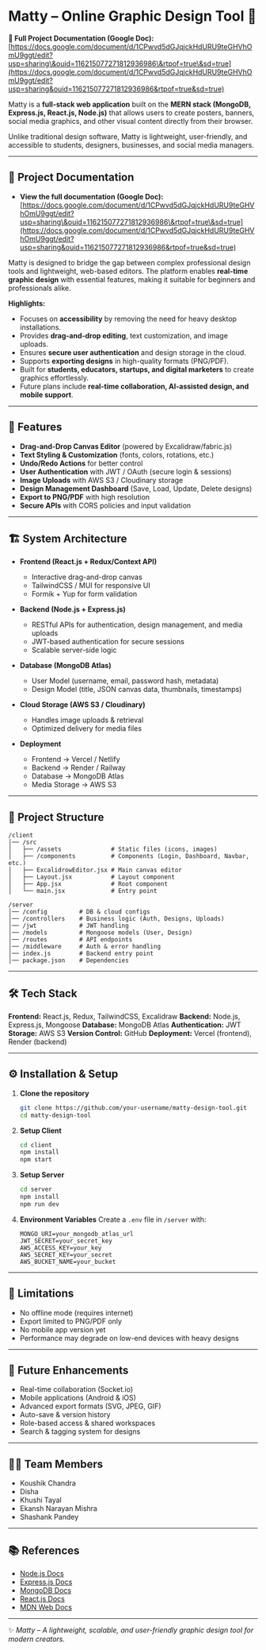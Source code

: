 # Matty – Online Graphic Design Tool 🎨

**📖 Full Project Documentation (Google Doc):** [https://docs.google.com/document/d/1CPwvd5dGJqjckHdURU9teGHVhOmU9ggt/edit?usp=sharing\&ouid=116215077271812936986\&rtpof=true\&sd=true](https://docs.google.com/document/d/1CPwvd5dGJqjckHdURU9teGHVhOmU9ggt/edit?usp=sharing&ouid=116215077271812936986&rtpof=true&sd=true)

Matty is a **full-stack web application** built on the **MERN stack (MongoDB, Express.js, React.js, Node.js)** that allows users to create posters, banners, social media graphics, and other visual content directly from their browser.

Unlike traditional design software, Matty is lightweight, user-friendly, and accessible to students, designers, businesses, and social media managers.

---

## 📖 Project Documentation

* **View the full documentation (Google Doc):** [https://docs.google.com/document/d/1CPwvd5dGJqjckHdURU9teGHVhOmU9ggt/edit?usp=sharing\&ouid=116215077271812936986\&rtpof=true\&sd=true](https://docs.google.com/document/d/1CPwvd5dGJqjckHdURU9teGHVhOmU9ggt/edit?usp=sharing&ouid=116215077271812936986&rtpof=true&sd=true)

Matty is designed to bridge the gap between complex professional design tools and lightweight, web-based editors. The platform enables **real-time graphic design** with essential features, making it suitable for beginners and professionals alike.

**Highlights:**

* Focuses on **accessibility** by removing the need for heavy desktop installations.
* Provides **drag-and-drop editing**, text customization, and image uploads.
* Ensures **secure user authentication** and design storage in the cloud.
* Supports **exporting designs** in high-quality formats (PNG/PDF).
* Built for **students, educators, startups, and digital marketers** to create graphics effortlessly.
* Future plans include **real-time collaboration, AI-assisted design, and mobile support**.

---

## 🚀 Features

* **Drag-and-Drop Canvas Editor** (powered by Excalidraw/fabric.js)
* **Text Styling & Customization** (fonts, colors, rotations, etc.)
* **Undo/Redo Actions** for better control
* **User Authentication** with JWT / OAuth (secure login & sessions)
* **Image Uploads** with AWS S3 / Cloudinary storage
* **Design Management Dashboard** (Save, Load, Update, Delete designs)
* **Export to PNG/PDF** with high resolution
* **Secure APIs** with CORS policies and input validation

---

## 🏗️ System Architecture

* **Frontend (React.js + Redux/Context API)**

  * Interactive drag-and-drop canvas
  * TailwindCSS / MUI for responsive UI
  * Formik + Yup for form validation

* **Backend (Node.js + Express.js)**

  * RESTful APIs for authentication, design management, and media uploads
  * JWT-based authentication for secure sessions
  * Scalable server-side logic

* **Database (MongoDB Atlas)**

  * User Model (username, email, password hash, metadata)
  * Design Model (title, JSON canvas data, thumbnails, timestamps)

* **Cloud Storage (AWS S3 / Cloudinary)**

  * Handles image uploads & retrieval
  * Optimized delivery for media files

* **Deployment**

  * Frontend → Vercel / Netlify
  * Backend → Render / Railway
  * Database → MongoDB Atlas
  * Media Storage → AWS S3

---

## 📂 Project Structure

```
/client
│── /src
│   ├── /assets              # Static files (icons, images)
│   ├── /components          # Components (Login, Dashboard, Navbar, etc.)
│   ├── ExcalidrowEditor.jsx # Main canvas editor
│   ├── Layout.jsx           # Layout component
│   ├── App.jsx              # Root component
│   └── main.jsx             # Entry point

/server
│── /config         # DB & cloud configs
│── /controllers    # Business logic (Auth, Designs, Uploads)
│── /jwt            # JWT handling
│── /models         # Mongoose models (User, Design)
│── /routes         # API endpoints
│── /middleware     # Auth & error handling
│── index.js        # Backend entry point
│── package.json    # Dependencies
```

---

## 🛠️ Tech Stack

**Frontend:** React.js, Redux, TailwindCSS, Excalidraw
**Backend:** Node.js, Express.js, Mongoose
**Database:** MongoDB Atlas
**Authentication:** JWT
**Storage:** AWS S3
**Version Control:** GitHub
**Deployment:** Vercel (frontend), Render (backend)

---

## ⚙️ Installation & Setup

1. **Clone the repository**

   ```bash
   git clone https://github.com/your-username/matty-design-tool.git
   cd matty-design-tool
   ```

2. **Setup Client**

   ```bash
   cd client
   npm install
   npm start
   ```

3. **Setup Server**

   ```bash
   cd server
   npm install
   npm run dev
   ```

4. **Environment Variables**
   Create a `.env` file in `/server` with:

   ```env
   MONGO_URI=your_mongodb_atlas_url
   JWT_SECRET=your_secret_key
   AWS_ACCESS_KEY=your_key
   AWS_SECRET_KEY=your_secret
   AWS_BUCKET_NAME=your_bucket
   ```

---

## 📌 Limitations

* No offline mode (requires internet)
* Export limited to PNG/PDF only
* No mobile app version yet
* Performance may degrade on low-end devices with heavy designs

---

## 🔮 Future Enhancements

* Real-time collaboration (Socket.io)
* Mobile applications (Android & iOS)
* Advanced export formats (SVG, JPEG, GIF)
* Auto-save & version history
* Role-based access & shared workspaces
* Search & tagging system for designs

---

## 👨‍💻 Team Members

* Koushik Chandra
* Disha
* Khushi Tayal
* Ekansh Narayan Mishra
* Shashank Pandey

---

## 📚 References

* [Node.js Docs](https://nodejs.org)
* [Express.js Docs](https://expressjs.com)
* [MongoDB Docs](https://www.mongodb.com/docs)
* [React.js Docs](https://react.dev)
* [MDN Web Docs](https://developer.mozilla.org)

---

✨ *Matty – A lightweight, scalable, and user-friendly graphic design tool for modern creators.*
